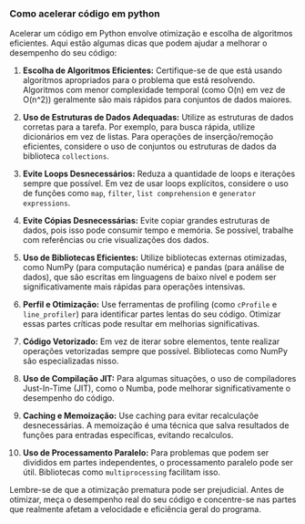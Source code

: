 ### Como acelerar código em python

Acelerar um código em Python envolve otimização e escolha de algoritmos eficientes. Aqui estão algumas dicas que podem ajudar a melhorar o desempenho do seu código:

1. **Escolha de Algoritmos Eficientes:** Certifique-se de que está usando algoritmos apropriados para o problema que está resolvendo. Algoritmos com menor complexidade temporal (como O(n) em vez de O(n^2)) geralmente são mais rápidos para conjuntos de dados maiores.

2. **Uso de Estruturas de Dados Adequadas:** Utilize as estruturas de dados corretas para a tarefa. Por exemplo, para busca rápida, utilize dicionários em vez de listas. Para operações de inserção/remoção eficientes, considere o uso de conjuntos ou estruturas de dados da biblioteca `collections`.

3. **Evite Loops Desnecessários:** Reduza a quantidade de loops e iterações sempre que possível. Em vez de usar loops explícitos, considere o uso de funções como `map`, `filter`, `list comprehension` e `generator expressions`.

4. **Evite Cópias Desnecessárias:** Evite copiar grandes estruturas de dados, pois isso pode consumir tempo e memória. Se possível, trabalhe com referências ou crie visualizações dos dados.

5. **Uso de Bibliotecas Eficientes:** Utilize bibliotecas externas otimizadas, como NumPy (para computação numérica) e pandas (para análise de dados), que são escritas em linguagens de baixo nível e podem ser significativamente mais rápidas para operações intensivas.

6. **Perfil e Otimização:** Use ferramentas de profiling (como `cProfile` e `line_profiler`) para identificar partes lentas do seu código. Otimizar essas partes críticas pode resultar em melhorias significativas.

7. **Código Vetorizado:** Em vez de iterar sobre elementos, tente realizar operações vetorizadas sempre que possível. Bibliotecas como NumPy são especializadas nisso.

8. **Uso de Compilação JIT:** Para algumas situações, o uso de compiladores Just-In-Time (JIT), como o Numba, pode melhorar significativamente o desempenho do código.

9. **Caching e Memoização:** Use caching para evitar recalculaçõe desnecessárias. A memoização é uma técnica que salva resultados de funções para entradas específicas, evitando recalculos.

10. **Uso de Processamento Paralelo:** Para problemas que podem ser divididos em partes independentes, o processamento paralelo pode ser útil. Bibliotecas como `multiprocessing` facilitam isso.

Lembre-se de que a otimização prematura pode ser prejudicial. Antes de otimizar, meça o desempenho real do seu código e concentre-se nas partes que realmente afetam a velocidade e eficiência geral do programa.
